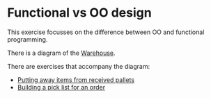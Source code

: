 Functional vs OO design
=======================

This exercise focusses on the difference between OO and functional programming.

There is a diagram of the [Warehouse](./warehouse.md).

There are exercises that accompany the diagram:

 - [Putting away items from received pallets](./exercise1.md)
 - [Building a pick list for an order](./exercise2.md)
